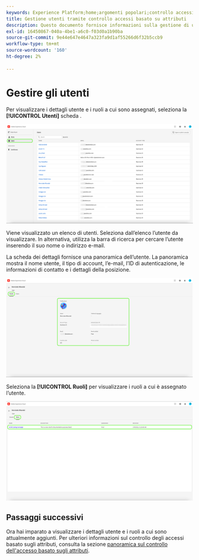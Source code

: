 ```yaml
---
keywords: Experience Platform;home;argomenti popolari;controllo accessi;controllo accessi basato su attributi;ABAC
title: Gestione utenti tramite controllo accessi basato su attributi
description: Questo documento fornisce informazioni sulla gestione di utenti e gruppi di utenti tramite l'interfaccia Autorizzazioni in Adobe Experience Cloud
exl-id: 16450867-040a-4be1-a6c0-f03d0a1b90ba
source-git-commit: 9e44e647e4647a323fa9d1af55266d6f32b5ccb9
workflow-type: tm+mt
source-wordcount: '160'
ht-degree: 2%

---
```


# Gestire gli utenti

Per visualizzare i dettagli utente e i ruoli a cui sono assegnati, seleziona la **[!UICONTROL Utenti]** scheda .

![scheda flac-users](../../images/flac-ui/flac-users-tab.png)

Viene visualizzato un elenco di utenti. Seleziona dall’elenco l’utente da visualizzare. In alternativa, utilizza la barra di ricerca per cercare l’utente inserendo il suo nome o indirizzo e-mail.

La scheda dei dettagli fornisce una panoramica dell’utente. La panoramica mostra il nome utente, il tipo di account, l’e-mail, l’ID di autenticazione, le informazioni di contatto e i dettagli della posizione.

![flac users-details](../../images/flac-ui/flac-users-details.png)

Seleziona la **[!UICONTROL Ruoli]** per visualizzare i ruoli a cui è assegnato l’utente.

![flac-users-role](../../images/flac-ui/flac-users-roles.png)

## Passaggi successivi

Ora hai imparato a visualizzare i dettagli utente e i ruoli a cui sono attualmente aggiunti. Per ulteriori informazioni sul controllo degli accessi basato sugli attributi, consulta la sezione [panoramica sul controllo dell&#39;accesso basato sugli attributi](../overview.md).

